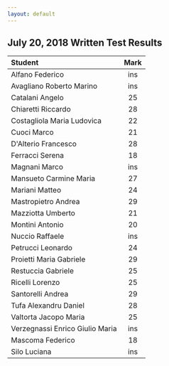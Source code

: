 ```yaml
---
layout: default
---
```


July 20, 2018 Written Test Results
----------------------------------------

| Student                         | Mark  |
|:--------------------------------|:-----:|
| Alfano Federico       | ins |
| Avagliano Roberto Marino       | ins |
| Catalani Angelo       | 25 |
| Chiaretti Riccardo       | 28 |
| Costagliola Maria Ludovica       | 22 |
| Cuoci Marco       | 21 |
| D'Alterio Francesco       | 28 |
| Ferracci Serena       | 18 |
| Magnani Marco       | ins |
| Mansueto Carmine Maria       | 27 |
| Mariani Matteo       | 24 |
| Mastropietro Andrea       | 29 |
| Mazziotta Umberto       | 21 |
| Montini Antonio       | 20 |
| Nuccio Raffaele       | ins |
| Petrucci Leonardo       | 24 |
| Proietti Maria Gabriele       | 29 |
| Restuccia Gabriele       | 25 |
| Ricelli Lorenzo       | 25 |
| Santorelli Andrea       | 29 |
| Tufa Alexandru Daniel       | 28 |
| Valtorta Jacopo Maria       | 25 |
| Verzegnassi Enrico Giulio Maria       | ins |
| Mascoma Federico       | 18 |
| Silo Luciana       | ins |